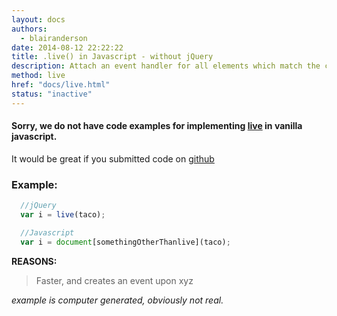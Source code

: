 ```yaml
---
layout: docs
authors:
  - blairanderson
date: 2014-08-12 22:22:22
title: .live() in Javascript - without jQuery
description: Attach an event handler for all elements which match the current selector, now and in the future.
method: live
href: "docs/live.html"
status: "inactive"
---
```


#### Sorry, we do not have code examples for implementing [live](http://api.jquery.com/live/) in vanilla javascript.

It would be great if you submitted code on [github](https://github.com/blairanderson/without-jquery/blob/master/docs/live.md)

### Example:

```javascript
  //jQuery
  var i = live(taco);

  //Javascript
  var i = document[somethingOtherThanlive](taco);

```

**REASONS:**
> Faster, and creates an event upon xyz

*example is computer generated, obviously not real.*
